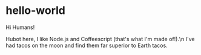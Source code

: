 # hello-world

Hi Humans!

Hubot here, I like Node.js and Coffeescript (that's what I'm made of!).\n
I've had tacos on the moon and find them far superior to Earth tacos.
